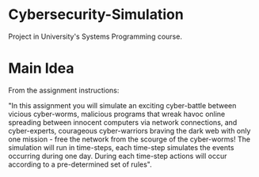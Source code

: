 # Cybersecurity-Simulation
Project in University's Systems Programming course.

# Main Idea
From the assignment instructions:

"In this assignment you will simulate an exciting cyber-battle
between vicious cyber-worms, malicious programs that wreak
havoc online spreading between innocent computers via network
connections, and cyber-experts, courageous cyber-warriors
braving the dark web with only one mission - free the network
from the scourge of the cyber-worms!
The simulation will run in time-steps, each time-step simulates
the events occurring during one day. During each time-step actions
will occur according to a pre-determined set of rules".
